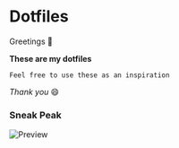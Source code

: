 # **Dotfiles**

Greetings :wave:

**These are my dotfiles**

`Feel free to use these as an inspiration`

_Thank you_ :smile:

### Sneak Peak

![Preview](https://i.ibb.co/RPRhWJR/Screen-Shot-2020-04-17-at-10-57-05-am.png)

